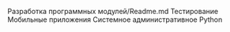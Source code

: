 Разработка программных модулей/Readme.md
Тестирование
Мобильные приложения
Системное административное
Python
